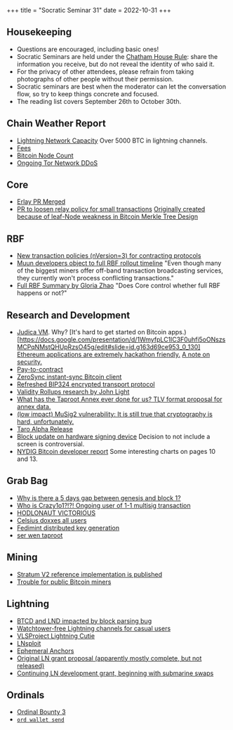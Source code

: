 +++
title = "Socratic Seminar 31"
date = 2022-10-31
+++

Housekeeping
------------

- Questions are encouraged, including basic ones!
- Socratic Seminars are held under the [Chatham House Rule](https://www.chathamhouse.org/about-us/chatham-house-rule): share the information you receive, but do not reveal the identity of who said it.
- For the privacy of other attendees, please refrain from taking photographs of other people without their permission.
- Socratic seminars are best when the moderator can let the conversation flow, so try to keep things concrete and focused.
- The reading list covers September 26th to October 30th.

Chain Weather Report
--------------------

- [Lightning Network Capacity](https://bitcoinvisuals.com/ln-capacity) Over 5000 BTC in lightning channels.
- [Fees](https://transactionfee.info/charts/fees-package-feerates/)
- [Bitcoin Node Count](https://luke.dashjr.org/programs/bitcoin/files/charts/historical.html)
- [Ongoing Tor Network DDoS](https://status.torproject.org/issues/2022-06-09-network-ddos/)

Core
----

- [Erlay PR Merged](https://github.com/bitcoin/bitcoin/pull/23443)
- [PR to loosen relay policy for small transactions](https://github.com/bitcoin/bitcoin/pull/26398) [Originally created because of leaf-Node weakness in Bitcoin Merkle Tree Design](https://bitslog.com/2018/06/09/leaf-node-weakness-in-bitcoin-merkle-tree-design/)

RBF
---

- [New transaction policies (nVersion=3) for contracting protocols](https://lists.linuxfoundation.org/pipermail/bitcoin-dev/2022-September/020937.html)
- [Muun developers object to full RBF rollout timeline](https://lists.linuxfoundation.org/pipermail/bitcoin-dev/2022-October/020980.html) "Even though many of the biggest miners offer off-band transaction broadcasting services, they currently won't process conflicting transactions."
- [Full RBF Summary by Gloria Zhao](https://github.com/glozow/bitcoin-notes/blob/full-rbf/full-rbf.md) "Does Core control whether full RBF happens or not?"


Research and Development
------------------------

- [Judica VM](https://github.com/judica-org/judica-vm). Why? [It's hard to get started on Bitcoin apps.)[https://docs.google.com/presentation/d/1WmyfpLC1lC3F0uhfi5oONszsMCPqNMstQHUpRzsO45g/edit#slide=id.g163d69ce953_0_130] [Ethereum applications are extremely hackathon friendly.](https://docs.google.com/presentation/d/1WmyfpLC1lC3F0uhfi5oONszsMCPqNMstQHUpRzsO45g/edit#slide=id.g163d69ce953_0_135) [A note on security.](https://docs.google.com/presentation/d/1WmyfpLC1lC3F0uhfi5oONszsMCPqNMstQHUpRzsO45g/edit#slide=id.g16482b91015_1_199)
- [Pay-to-contract](https://arxiv.org/abs/1212.3257)
- [ZeroSync instant-sync Bitcoin client](https://github.com/zerosync/zerosync)
- [Refreshed BIP324 encrypted transport protocol](https://lists.linuxfoundation.org/pipermail/bitcoin-dev/2022-October/020985.html)
- [Validity Rollups research by John Light](https://bitcoinrollups.org)
- [What has the Taproot Annex ever done for us? TLV format proposal for annex data.](https://lists.linuxfoundation.org/pipermail/bitcoin-dev/2022-October/020991.html)
- [(low impact) MuSig2 vulnerability: It is still true that cryptography is hard, unfortunately.](https://lists.linuxfoundation.org/pipermail/bitcoin-dev/2022-October/021000.html)
- [Taro Alpha Release](https://lightning.engineering/posts/2022-9-28-taro-launch/)
- [Block update on hardware signing device](https://wallet.build/how-we-design-our-hardware/) Decision to not include a screen is controversial.
- [NYDIG Bitcoin developer report](https://assets-global.website-files.com/614e11536f66309636c98688/63208342664438223226c3de_NYDIG%20-%20Developers%20of%20Bitcoin%202022.pdf) Some interesting charts on pages 10 and 13.

Grab Bag
--------

- [Why is there a 5 days gap between genesis and block 1?](https://bitcoin.stackexchange.com/questions/115344/why-is-there-a-5-days-gap-between-genesis-and-block-1)
- [Who is Crazy1o1?!?! Ongoing user of 1-1 multisig transaction](https://bitcoin.stackexchange.com/questions/115443/1-of-1-multisig)
- [HODLONAUT VICTORIOUS](https://twitter.com/hodlonaut/status/1583086284792205312)
- [Celsius doxxes all users](https://www.nobsbitcoin.com/celsius-doxxes-all-users/)
- [Fedimint distributed key generation](https://github.com/fedimint/fedimint/pull/600)
- [ser wen taproot](https://whentaproot.org/)

Mining
------

- [Stratum V2 reference implementation is published](https://twitter.com/StratumV2/status/1579805619351326722)
- [Trouble for public Bitcoin miners](https://bitcoinmagazine.com/business/public-miner-capitulation-takes-and-core-scientific)

Lightning
---------

- [BTCD and LND impacted by block parsing bug](https://twitter.com/brqgoo/status/1579216353780957185)
- [Watchtower-free Lightning channels for casual users](https://lists.linuxfoundation.org/pipermail/lightning-dev/2022-October/003707.html)
- [VLSProject Lightning Cutie](https://twitter.com/sphinx_chat/status/1571974701098074112)
- [LNsploit](https://www.nakamoto.codes/BitcoinDevShop/LNsploit)
- [Ephemeral Anchors](https://lists.linuxfoundation.org/pipermail/bitcoin-dev/2022-October/021036.html)
- [Original LN grant proposal (apparently mostly complete, but not released)](https://urbit.org/grants/volt-lightning-on-urbit)
- [Continuing LN development grant, beginning with submarine swaps](https://urbit.org/grants/lightning-development)

Ordinals
--------

- [Ordinal Bounty 3](https://docs.ordinals.com/bounty/3.html)
- [`ord wallet send`](https://twitter.com/rodarmor/status/1583585567710662656)
